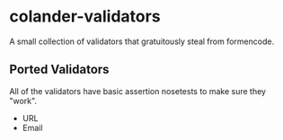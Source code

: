 colander-validators
===================

A small collection of validators that gratuitously steal from formencode.

## Ported Validators

All of the validators have basic assertion nosetests to make sure they "work".

* URL
* Email
